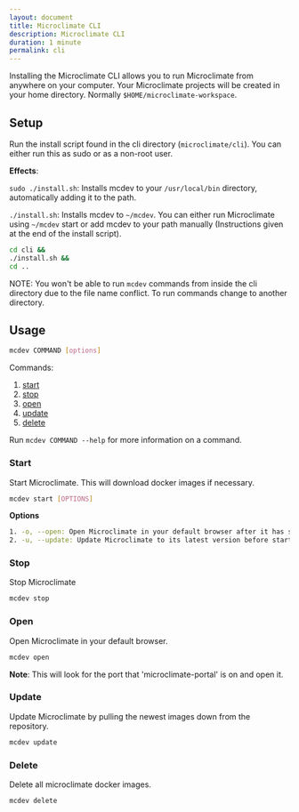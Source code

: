 ```yaml
---
layout: document
title: Microclimate CLI
description: Microclimate CLI
duration: 1 minute
permalink: cli
---
```


Installing the Microclimate CLI allows you to run Microclimate from anywhere on your computer. Your Microclimate projects will be created in your home directory. Normally ``$HOME/microclimate-workspace``.

## Setup

Run the install script found in the cli directory (``microclimate/cli``). You can either run this as sudo or as a non-root user. 
  
  **Effects**:
  
  ``sudo ./install.sh``: Installs mcdev to your ``/usr/local/bin`` directory, automatically adding it to the path.
    
  ``./install.sh``: Installs mcdev to ``~/mcdev``. You can either run Microclimate using ``~/mcdev`` start or add mcdev to your path manually (Instructions given at the end of the install script).
  
  ```sh
  cd cli &&
  ./install.sh &&
  cd ..
  ```

NOTE: You won't be able to run ``mcdev`` commands from inside the cli directory due to the file name conflict. To run commands change to another directory.

## Usage

```sh
mcdev COMMAND [options]
```

Commands:

1. [start](#start)
2. [stop](#stop)
3. [open](#open)
4. [update](#update)
5. [delete](#delete)

Run ``mcdev COMMAND --help`` for more information on a command.

### Start

Start Microclimate. This will download docker images if necessary.

```sh
mcdev start [OPTIONS]
```

**Options**

```sh
1. -o, --open: Open Microclimate in your default browser after it has started.
2. -u, --update: Update Microclimate to its latest version before starting.
```

### Stop

Stop Microclimate

```sh
mcdev stop
```


### Open

Open Microclimate in your default browser.

```sh
mcdev open
```

**Note**: This will look for the port that 'microclimate-portal' is on and open it.

### Update

Update Microclimate by pulling the newest images down from the repository.

```sh
mcdev update
```

### Delete

Delete all microclimate docker images.  

```sh
mcdev delete
```

